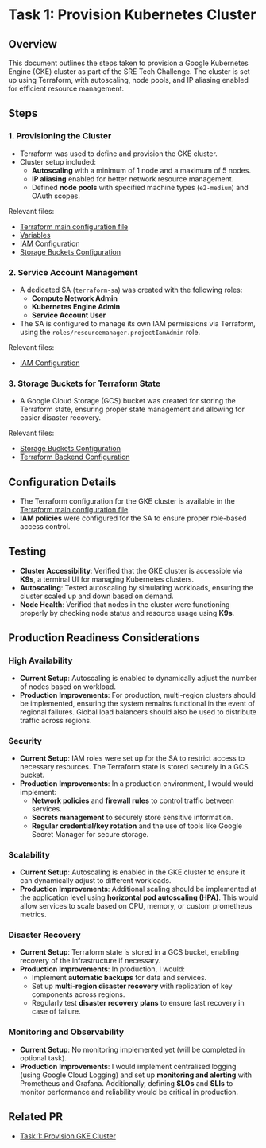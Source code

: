 # Task 1: Provision Kubernetes Cluster

## Overview
This document outlines the steps taken to provision a Google Kubernetes Engine (GKE) cluster as part of the SRE Tech Challenge. The cluster is set up using Terraform, with autoscaling, node pools, and IP aliasing enabled for efficient resource management.

## Steps

### 1. Provisioning the Cluster
- Terraform was used to define and provision the GKE cluster.
- Cluster setup included:
  - **Autoscaling** with a minimum of 1 node and a maximum of 5 nodes.
  - **IP aliasing** enabled for better network resource management.
  - Defined **node pools** with specified machine types (`e2-medium`) and OAuth scopes.

Relevant files:
- [Terraform main configuration file](../main.tf)
- [Variables](../variables.tf)
- [IAM Configuration](../iam.tf)
- [Storage Buckets Configuration](../storage-buckets.tf)

### 2. Service Account Management
- A dedicated SA (`terraform-sa`) was created with the following roles:
  - **Compute Network Admin**
  - **Kubernetes Engine Admin**
  - **Service Account User**
- The SA is configured to manage its own IAM permissions via Terraform, using the `roles/resourcemanager.projectIamAdmin` role.

Relevant files:
- [IAM Configuration](../iam.tf)

### 3. Storage Buckets for Terraform State
- A Google Cloud Storage (GCS) bucket was created for storing the Terraform state, ensuring proper state management and allowing for easier disaster recovery.

Relevant files:
- [Storage Buckets Configuration](../storage-buckets.tf)
- [Terraform Backend Configuration](../backend.tf)

## Configuration Details
- The Terraform configuration for the GKE cluster is available in the [Terraform main configuration file](../main.tf).
- **IAM policies** were configured for the SA to ensure proper role-based access control.

## Testing
- **Cluster Accessibility**: Verified that the GKE cluster is accessible via **K9s**, a terminal UI for managing Kubernetes clusters.
- **Autoscaling**: Tested autoscaling by simulating workloads, ensuring the cluster scaled up and down based on demand.
- **Node Health**: Verified that nodes in the cluster were functioning properly by checking node status and resource usage using **K9s**.

## Production Readiness Considerations

### High Availability
- **Current Setup**: Autoscaling is enabled to dynamically adjust the number of nodes based on workload.
- **Production Improvements**: For production, multi-region clusters should be implemented, ensuring the system remains functional in the event of regional failures. Global load balancers should also be used to distribute traffic across regions.

### Security
- **Current Setup**: IAM roles were set up for the SA to restrict access to necessary resources. The Terraform state is stored securely in a GCS bucket.
- **Production Improvements**: In a production environment, I would would implement:
  - **Network policies** and **firewall rules** to control traffic between services.
  - **Secrets management** to securely store sensitive information.
  - **Regular credential/key rotation** and the use of tools like Google Secret Manager for secure storage.

### Scalability
- **Current Setup**: Autoscaling is enabled in the GKE cluster to ensure it can dynamically adjust to different workloads.
- **Production Improvements**: Additional scaling should be implemented at the application level using **horizontal pod autoscaling (HPA)**. This would allow services to scale based on CPU, memory, or custom prometheus metrics.

### Disaster Recovery
- **Current Setup**: Terraform state is stored in a GCS bucket, enabling recovery of the infrastructure if necessary.
- **Production Improvements**: In production, I would:
  - Implement **automatic backups** for data and services.
  - Set up **multi-region disaster recovery** with replication of key components across regions.
  - Regularly test **disaster recovery plans** to ensure fast recovery in case of failure.

### Monitoring and Observability
- **Current Setup**: No monitoring implemented yet (will be completed in optional task).
- **Production Improvements**: I would implement centralised logging (using Google Cloud Logging) and set up **monitoring and alerting** with Prometheus and Grafana. Additionally, defining **SLOs** and **SLIs** to monitor performance and reliability would be critical in production.

## Related PR
- [Task 1: Provision GKE Cluster](https://github.com/cmclean90/sre-tech-challenge/pull/1)